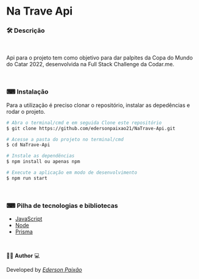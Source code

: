 <p align="center">
<h1>
Na Trave Api
</h1> 
</p>

### 🛠  Descrição

</br>

Api para o projeto tem como objetivo para dar palpites da Copa do Mundo do Catar 2022, desenvolvida na Full Stack Challenge da Codar.me.

</br>

### ⌨ Instalação
Para a utilização é preciso clonar o repositório, instalar as depedências e rodar o projeto.

```bash
# Abra o terminal/cmd e em seguida Clone este repositório
$ git clone https://github.com/edersonpaixao21/NaTrave-Api.git

# Acesse a pasta do projeto no terminal/cmd
$ cd NaTrave-Api

# Instale as dependências
$ npm install ou apenas npm

# Execute a aplicação em modo de desenvolvimento
$ npm run start

```

</br>

### ⌨ Pilha de tecnologias e bibliotecas

-   [JavaScript](https://www.javascript.com/)
-   [Node](https://nodejs.org/en/)
-   [Prisma](https://www.prisma.io/)

</br>

👨‍💻 **Author** 💻

Developed by [_Ederson Paixão_](https://www.linkedin.com/in/ederson-paix%C3%A3o-a14051242/)
